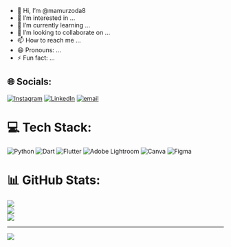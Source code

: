 - 👋 Hi, I’m @mamurzoda8
- 👀 I’m interested in ...
- 🌱 I’m currently learning ...
- 💞️ I’m looking to collaborate on ...
- 📫 How to reach me ...
- 😄 Pronouns: ...
- ⚡ Fun fact: ...



## 🌐 Socials:
[![Instagram](https://img.shields.io/badge/Instagram-%23E4405F.svg?logo=Instagram&logoColor=white)](https://instagram.com/mamurzoda.8) [![LinkedIn](https://img.shields.io/badge/LinkedIn-%230077B5.svg?logo=linkedin&logoColor=white)](https://linkedin.com/in/mustafo-mamurzoda) [![email](https://img.shields.io/badge/Email-D14836?logo=gmail&logoColor=white)](mailto:mustafomamurzoda08@gmail.com) 

# 💻 Tech Stack:
![Python](https://img.shields.io/badge/python-3670A0?style=for-the-badge&logo=python&logoColor=ffdd54) ![Dart](https://img.shields.io/badge/dart-%230175C2.svg?style=for-the-badge&logo=dart&logoColor=white) ![Flutter](https://img.shields.io/badge/Flutter-%2302569B.svg?style=for-the-badge&logo=Flutter&logoColor=white) ![Adobe Lightroom](https://img.shields.io/badge/Adobe%20Lightroom-31A8FF.svg?style=for-the-badge&logo=Adobe%20Lightroom&logoColor=white) ![Canva](https://img.shields.io/badge/Canva-%2300C4CC.svg?style=for-the-badge&logo=Canva&logoColor=white) ![Figma](https://img.shields.io/badge/figma-%23F24E1E.svg?style=for-the-badge&logo=figma&logoColor=white)
# 📊 GitHub Stats:
![](https://github-readme-stats.vercel.app/api?username=mamurzoda8&theme=dark&hide_border=false&include_all_commits=false&count_private=false)<br/>
![](https://nirzak-streak-stats.vercel.app/?user=mamurzoda8&theme=dark&hide_border=false)<br/>
![](https://github-readme-stats.vercel.app/api/top-langs/?username=mamurzoda8&theme=dark&hide_border=false&include_all_commits=false&count_private=false&layout=compact)

---
[![](https://visitcount.itsvg.in/api?id=mamurzoda8&icon=0&color=0)](https://visitcount.itsvg.in)

<!-- Proudly created with GPRM ( https://gprm.itsvg.in ) -->
